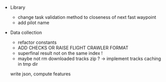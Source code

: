 * Library

    * change task validation method to closeness of next fast waypoint
    * add pilot name

* Data collection

    * refactor constants
    * ADD CHECKS OR RAISE FLIGHT CRAWLER FORMAT
    * superfinal result not on the same index !
    * maybe not rm downloaded tracks zip ? -> implement tracks caching in tmp dir

    write json, compute features